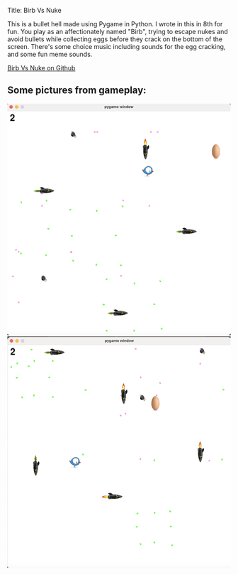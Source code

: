 Title: Birb Vs Nuke

This is a bullet hell made using Pygame in Python. I wrote in this in 8th for fun. You play as an affectionately named "Birb", trying to escape nukes and avoid bullets while collecting eggs before they crack on the bottom of the screen. There's some choice music including sounds for the egg cracking, and some fun meme sounds.

[Birb Vs Nuke on Github](https://github.com/xallax-ekacnap/Birb-vs-Nuke)

## Some pictures from gameplay:
![Screenshot](../images/Birb1.png "A screenshot")
![Screenshot](../images/Birb2.png "A screenshot")

